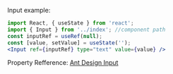 Input example:

```jsx
import React, { useState } from 'react';
import { Input } from '../index'; //component path
const inputRef = useRef(null);
const [value, setValue] = useState('');
<Input ref={inputRef} type="text" value={value} />
```

Property Refference: [Ant Design Input](https://ant.design/components/input/#Input)